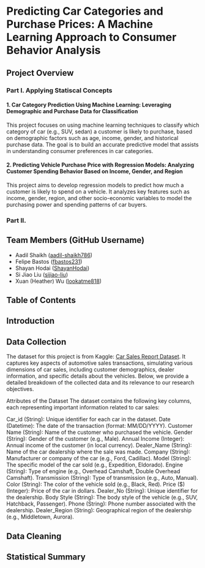 # Predicting Car Categories and Purchase Prices: A Machine Learning Approach to Consumer Behavior Analysis

## Project Overview

### Part I. Applying Statiscal Concepts

#### 1. Car Category Prediction Using Machine Learning: Leveraging Demographic and Purchase Data for Classification

This project focuses on using machine learning techniques to classify which category of car (e.g., SUV, sedan) a customer is likely to purchase, based on demographic factors such as age, income, gender, and historical purchase data. The goal is to build an accurate predictive model that assists in understanding consumer preferences in car categories.

#### 2. Predicting Vehicle Purchase Price with Regression Models: Analyzing Customer Spending Behavior Based on Income, Gender, and Region

This project aims to develop regression models to predict how much a customer is likely to spend on a vehicle. It analyzes key features such as income, gender, region, and other socio-economic variables to model the purchasing power and spending patterns of car buyers.

### Part II.

## Team Members (GitHub Username)

- Aadil Shaikh ([aadil-shaikh786](https://github.com/aadil-shaikh786))
- Felipe Bastos ([fbastos231](https://github.com/fbastos231))
- Shayan Hodai ([ShayanHodai](https://github.com/ShayanHodai))
- Si Jiao Liu ([sijiao-liu](https://github.com/sijiao-liu))
- Xuan (Heather) Wu ([lookatme818](https://github.com/lookatme818))

## Table of Contents

## Introduction

## Data Collection

The dataset for this project is from Kaggle: [Car Sales Report Dataset](https://www.kaggle.com/datasets/missionjee/car-sales-report). It captures key aspects of automotive sales transactions, simulating various dimensions of car sales, including customer demographics, dealer information, and specific details about the vehicles. Below, we provide a detailed breakdown of the collected data and its relevance to our research objectives.

Attributes of the Dataset
The dataset contains the following key columns, each representing important information related to car sales:

Car_id (String): Unique identifier for each car in the dataset.
Date (Datetime): The date of the transaction (format: MM/DD/YYYY).
Customer Name (String): Name of the customer who purchased the vehicle.
Gender (String): Gender of the customer (e.g., Male).
Annual Income (Integer): Annual income of the customer (in local currency).
Dealer_Name (String): Name of the car dealership where the sale was made.
Company (String): Manufacturer or company of the car (e.g., Ford, Cadillac).
Model (String): The specific model of the car sold (e.g., Expedition, Eldorado).
Engine (String): Type of engine (e.g., Overhead Camshaft, Double Overhead Camshaft).
Transmission (String): Type of transmission (e.g., Auto, Manual).
Color (String): The color of the vehicle sold (e.g., Black, Red).
Price ($) (Integer): Price of the car in dollars.
Dealer_No (String): Unique identifier for the dealership.
Body Style (String): The body style of the vehicle (e.g., SUV, Hatchback, Passenger).
Phone (String): Phone number associated with the dealership.
Dealer_Region (String): Geographical region of the dealership (e.g., Middletown, Aurora).

## Data Cleaning

## Statistical Summary
